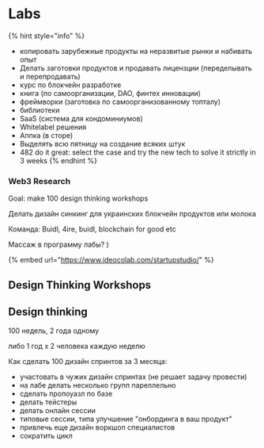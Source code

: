 # Labs

{% hint style="info" %}
* копировать зарубежные продукты на неразвитые рынки и набивать опыт
* Делать заготовки продуктов и продавать лицензции \(переделывать и перепродавать\)
* курс по блокчейн разработке
* книга \(по самоорганизации, DAO, финтех инновации\)
* фреймворки \(заготовка по самоорганизованному топталу\)
* библиотеки
* SaaS \(система для кондоминиумов\)
* Whitelabel решения
* Аппка \(в сторе\)
* Выделять всю пятницу на создание всяких штук
* 482 do it great: select the case and try the new tech to solve it strictly in 3 weeks
{% endhint %}

### Web3 Research

Goal: make 100 design thinking workshops

Делать дизайн синкинг для украинских блокчейн продуктов или молока

Команда: Buidl, 4ire, buidl, blockchain for good etc

Массаж в программу лабы? \)

{% embed url="https://www.ideocolab.com/startupstudio/" %}

## Design Thinking Workshops



## Design thinking <a id="FintechInnovators-Designthinking"></a>

100 недель, 2 года одному

либо 1 год х 2 человека каждую неделю

Как сделать 100 дизайн спринтов за 3 месяца:

* участовать в чужих дизайн спринтах \(не решает задачу провести\)
* на лабе делать несколько групп пареллельно
* сделать пропоуазл по базе
* делать тейстеры
* делать онлайн сессии
* типовые сессии, типа улучшение "онбординга в ваш продукт"
* привлечь еще дизайн воркшоп специалистов
* сократить цикл

